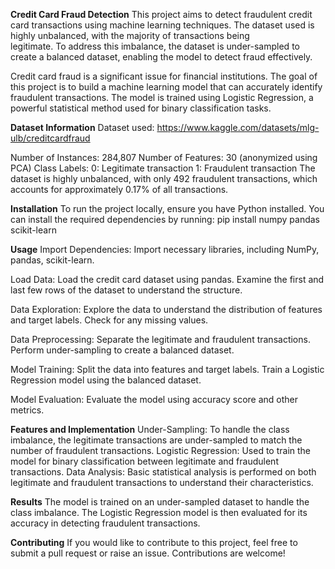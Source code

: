 **Credit Card Fraud Detection**
  This project aims to detect fraudulent credit card transactions using machine learning techniques. The dataset used is highly unbalanced, with the majority of transactions being         
  legitimate. To address this imbalance, the dataset is under-sampled to create a balanced dataset, enabling the model to detect fraud effectively.
   
  Credit card fraud is a significant issue for financial institutions. The goal of this project is to build a machine learning model that can accurately identify fraudulent transactions.     The model is trained using Logistic Regression, a powerful statistical method used for binary classification tasks.
  

**Dataset Information**
  Dataset used: https://www.kaggle.com/datasets/mlg-ulb/creditcardfraud
  
  Number of Instances: 284,807
  Number of Features: 30 (anonymized using PCA)
  Class Labels:
  0: Legitimate transaction
  1: Fraudulent transaction
  The dataset is highly unbalanced, with only 492 fraudulent transactions, which accounts for approximately 0.17% of all transactions.
  

**Installation**
  To run the project locally, ensure you have Python installed. You can install the required dependencies by running:
  pip install numpy pandas scikit-learn
  

**Usage**
Import Dependencies:
  Import necessary libraries, including NumPy, pandas, scikit-learn.

Load Data:
  Load the credit card dataset using pandas.
  Examine the first and last few rows of the dataset to understand the structure.

Data Exploration:
  Explore the data to understand the distribution of features and target labels.
  Check for any missing values.

Data Preprocessing:
  Separate the legitimate and fraudulent transactions.
  Perform under-sampling to create a balanced dataset.

Model Training:
  Split the data into features and target labels.
  Train a Logistic Regression model using the balanced dataset.
  
Model Evaluation:
  Evaluate the model using accuracy score and other metrics.
  

**Features and Implementation**
  Under-Sampling: To handle the class imbalance, the legitimate transactions are under-sampled to match the number of fraudulent transactions.
  Logistic Regression: Used to train the model for binary classification between legitimate and fraudulent transactions.
  Data Analysis: Basic statistical analysis is performed on both legitimate and fraudulent transactions to understand their characteristics.
  

**Results**
  The model is trained on an under-sampled dataset to handle the class imbalance. The Logistic Regression model is then evaluated for its accuracy in detecting fraudulent transactions.

**Contributing**
  If you would like to contribute to this project, feel free to submit a pull request or raise an issue. Contributions are welcome!


